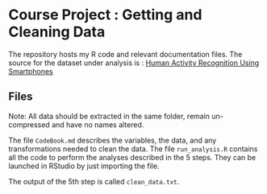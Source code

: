 Course Project : Getting and Cleaning Data
==========================================

The repository hosts my R code and relevant documentation files. The source for the dataset under analysis is : [Human Activity Recognition Using Smartphones](http://archive.ics.uci.edu/ml/datasets/Human+Activity+Recognition+Using+Smartphones)

## Files

Note: All data should be extracted in the same folder, remain un-compressed and have no names altered.

The file `CodeBook.md` describes the variables, the data, and any transformations needed to clean the data.
The file `run_analysis.R` contains all the code to perform the analyses described in the 5 steps. They can be launched in RStudio by just importing the file.

The output of the 5th step is called `clean_data.txt`.
